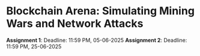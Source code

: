 # Blockchain Arena: Simulating Mining Wars and Network Attacks

**Assignment 1**: Deadline: 11:59 PM, 05-06-2025
**Assignment 2**: Deadline: 11:59 PM, 25-06-2025